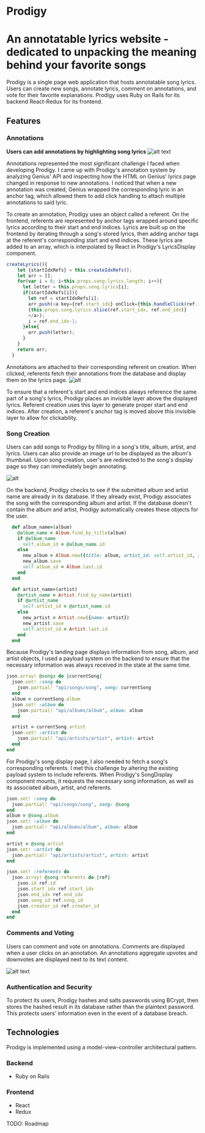 # Prodigy

# An annotatable lyrics website - dedicated to unpacking the meaning behind your favorite songs

Prodigy is a single page web application that hosts annotatable song lyrics. Users can create new songs, annotate lyrics, comment on annotations, and vote for their favorite explanations. Prodigy uses Ruby on Rails for its backend React-Redux for its frontend.  

## Features 

### Annotations 

**Users can add annotations by highlighting song lyrics**
![alt text](https://media.giphy.com/media/l2RnHqBvcUwXLTv6U/giphy.gif) 

Annotations represented the most significant challenge I faced when developing Prodigy. I came up with Prodigy's annotation system by analyzing Genius' API and inspecting how the HTML on Genius' lyrics page changed in response to new annotations. I noticed that when a new annotation was created, Genius wrapped the corresponding lyric in an anchor tag, which allowed them to add click handling to attach multiple annotations to said lyric. 

To create an annotation, Prodigy uses an object called a referent. On the frontend, referents are represented by anchor tags wrapped around specific lyrics according to their start and end indices. Lyrics are built up on the frontend by iterating through a song's stored lyrics, then adding anchor tags at the referent's corresponding start and end indices. These lyrics are added to an array, which is interpolated by React in Prodigy's LyricsDisplay component. 

```javascript
createLyrics(){
    let {startIdxRefs} = this.createIdxRefs();
    let arr = [];
    for(var i = 0; i<this.props.song.lyrics.length; i++){
      let letter = this.props.song.lyrics[i];
      if(startIdxRefs[i]){
        let ref = startIdxRefs[i];
        arr.push(<a key={ref.start_idx} onClick={this.handleClick(ref.id)}>
        {this.props.song.lyrics.slice(ref.start_idx, ref.end_idx)}
        </a>);
        i = ref.end_idx-1;
      }else{
        arr.push(letter);
      }
    }
    return arr;
  }
```

Annotations are attached to their corresponding referent on creation. When clicked, referents fetch their annotations from the database and display them on the lyrics page. 
![alt](https://media.giphy.com/media/xUOxf2VE6VO03k529i/giphy.gif)

To ensure that a referent's start and end indices always reference the same part of a song's lyrics, Prodigy places an invisible layer above the displayed lyrics. Referent creation uses this layer to generate proper start and end indices. After creation, a referent's anchor tag is moved above this invisible layer to allow for clickability. 

### Song Creation

Users can add songs to Prodigy by filling in a song's title, album, artist, and lyrics. Users can also provide an image url to be displayed as the album's thumbnail. Upon song creation, user's are redirected to the song's display page so they can immediately begin annotating. 

![alt](https://media.giphy.com/media/3ohs858xCdd475QUV2/giphy.gif)

On the backend, Prodigy checks to see if the submitted album and artist name are already in its database. If they already exist, Prodigy associates the song with the corresponding album and artist. If the database doesn't contain the album and artist, Prodigy automatically creates these objects for the user. 

```ruby
  def album_name=(album)
    @album_name = Album.find_by_title(album) 
    if @album_name
      self.album_id = @album_name.id 
    else 
      new_album = Album.new({title: album, artist_id: self.artist_id, image_url: @album_image_URL})
      new_album.save 
      self.album_id = Album.last.id
    end 
  end

  def artist_name=(artist)
    @artist_name = Artist.find_by_name(artist)
    if @artist_name
      self.artist_id = @artist_name.id 
    else 
      new_artist = Artist.new({name: artist})
      new_artist.save
      self.artist_id = Artist.last.id
    end 
  end
```

Because Prodigy's landing page displays information from song, album, and artist objects, I used a payload system on the backend to ensure that the necessary information was always received in the state at the same time. 

```ruby
json.array! @songs do |currentSong| 
  json.set! :song do 
    json.partial! "api/songs/song", song: currentSong
  end 
  album = currentSong.album 
  json.set! :album do 
    json.partial! "api/albums/album", album: album
  end 

  artist = currentSong.artist
  json.set! :artist do 
    json.partial! "api/artists/artist", artist: artist
  end 
end
```

For Prodigy's song display page, I also needed to fetch a song's corresponding referents. I met this challenge by altering the existing payload system to include referents. When Prodigy's SongDisplay component mounts, it requests the necessary song information, as well as its associated album, artist, and referents. 

```ruby 
json.set! :song do 
  json.partial! "api/songs/song", song: @song
end 
album = @song.album 
json.set! :album do 
  json.partial! "api/albums/album", album: album
end 

artist = @song.artist
json.set! :artist do 
  json.partial! "api/artists/artist", artist: artist
end 

json.set! :referents do 
  json.array! @song.referents do |ref|
    json.id ref.id
    json.start_idx ref.start_idx
    json.end_idx ref.end_idx
    json.song_id ref.song_id
    json.creator_id ref.creator_id
  end 
end
```

### Comments and Voting 

Users can comment and vote on annotations. Comments are displayed when a user clicks on an annotation. An annotations aggregate upvotes and downvotes are displayed next to its text content. 

![alt text](https://media.giphy.com/media/xUOxfgau93tdav8sTe/giphy.gif)

### Authentication and Security 

To protect its users, Prodigy hashes and salts passwords using BCrypt, then stores the hashed result in its database rather than the plaintext password. This protects users' information even in the event of a database breach. 

## Technologies 
Prodigy is implemented using a model-view-controller architectural pattern. 

### Backend 
* Ruby on Rails 

### Frontend 
* React 
* Redux

TODO: Roadmap
